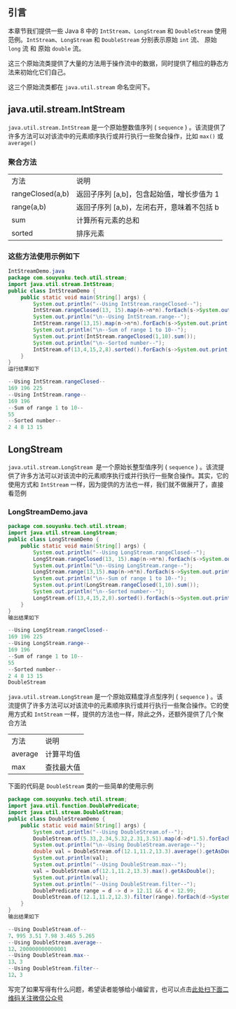 ## 引言
本章节我们提供一些 Java 8 中的 `IntStream`、`LongStream` 和 `DoubleStream` 使用范例。`IntStream`、`LongStream` 和 `DoubleStream` 分别表示原始 `int` 流、 原始 `long` 流 和 原始 `double` 流。

这三个原始流类提供了大量的方法用于操作流中的数据，同时提供了相应的静态方法来初始化它们自己。

这三个原始流类都在 `java.util.stream` 命名空间下。

## java.util.stream.IntStream
`java.util.stream.IntStream` 是一个原始整数值序列 ( `sequence` ) 。该流提供了许多方法可以对该流中的元素顺序执行或并行执行一些聚合操作，比如 `max()` 或 `average()`

### 聚合方法

<table>
<tr>
	<td>方法</td><td>说明</td>
</tr>
<tr>
	<td>rangeClosed(a,b)</td><td>返回子序列 [a,b]，包含起始值，增长步值为 1</td>
</tr>
<tr>
	<td>range(a,b)</td><td>返回子序列 [a,b)，左闭右开，意味着不包括 b</td>
</tr>
<tr>
	<td>sum</td><td>计算所有元素的总和</td>
</tr>
<tr>
	<td>sorted</td><td>	排序元素</td>
</tr>
</table>

### 这些方法使用示例如下
```java
IntStreamDemo.java
package com.souyunku.tech.util.stream;
import java.util.stream.IntStream;
public class IntStreamDemo {
    public static void main(String[] args) {
        System.out.println("--Using IntStream.rangeClosed--");
        IntStream.rangeClosed(13, 15).map(n->n*n).forEach(s->System.out.print(s +" "));
        System.out.println("\n--Using IntStream.range--");
        IntStream.range(13,15).map(n->n*n).forEach(s->System.out.print(s +" "));
        System.out.println("\n--Sum of range 1 to 10--");
        System.out.print(IntStream.rangeClosed(1,10).sum());
        System.out.println("\n--Sorted number--");
        IntStream.of(13,4,15,2,8).sorted().forEach(s->System.out.print(s +" "));
    }
}
运行结果如下

--Using IntStream.rangeClosed--
169 196 225 
--Using IntStream.range--
169 196 
--Sum of range 1 to 10--
55
--Sorted number--
2 4 8 13 15  
```

## LongStream
`java.util.stream.LongStream `是一个原始长整型值序列 ( `sequence` ) 。该流提供了许多方法可以对该流中的元素顺序执行或并行执行一些聚合操作。其实，它的使用方式和 `IntStream` 一样，因为提供的方法也一样，我们就不做展开了，直接看范例

### LongStreamDemo.java
```java
package com.souyunku.tech.util.stream;
import java.util.stream.LongStream;
public class LongStreamDemo {
    public static void main(String[] args) {
        System.out.println("--Using LongStream.rangeClosed--");
        LongStream.rangeClosed(13, 15).map(n->n*n).forEach(s->System.out.print(s +" "));
        System.out.println("\n--Using LongStream.range--");
        LongStream.range(13,15).map(n->n*n).forEach(s->System.out.print(s +" "));
        System.out.println("\n--Sum of range 1 to 10--");
        System.out.print(LongStream.rangeClosed(1,10).sum());
        System.out.println("\n--Sorted number--");
        LongStream.of(13,4,15,2,8).sorted().forEach(s->System.out.print(s +" "));
    }
} 
输出结果如下

--Using LongStream.rangeClosed--
169 196 225 
--Using LongStream.range--
169 196 
--Sum of range 1 to 10--
55
--Sorted number--
2 4 8 13 15 
DoubleStream
```
`java.util.stream.LongStream` 是一个原始双精度浮点型序列 ( `sequence` ) 。该流提供了许多方法可以对该流中的元素顺序执行或并行执行一些聚合操作。它的使用方式和 `IntStream` 一样，提供的方法也一样，除此之外，还额外提供了几个聚合方法

<table>
<tr><td>方法</td><td>说明</td></tr>
<tr><td>average</td><td>计算平均值</td></tr>
<tr><td>max</td><td>查找最大值</td></tr>
</table>

下面的代码是 `DoubleStream` 类的一些简单的使用示例

```java
package com.souyunku.tech.util.stream;
import java.util.function.DoublePredicate;
import java.util.stream.DoubleStream;
public class DoubleStreamDemo {
    public static void main(String[] args) {
        System.out.println("--Using DoubleStream.of--");
        DoubleStream.of(5.33,2.34,5.32,2.31,3.51).map(d->d*1.5).forEach(s->System.out.print(s +" "));
        System.out.println("\n--Using DoubleStream.average--");
        double val = DoubleStream.of(12.1,11.2,13.3).average().getAsDouble();
        System.out.println(val);
        System.out.println("--Using DoubleStream.max--");
        val = DoubleStream.of(12.1,11.2,13.3).max().getAsDouble();
        System.out.println(val);
        System.out.println("--Using DoubleStream.filter--");
        DoublePredicate range = d -> d > 12.11 && d < 12.99;        
        DoubleStream.of(12.1,11.2,12.3).filter(range).forEach(d->System.out.print(d));
    }
}
输出结果如下

--Using DoubleStream.of--
7、995 3.51 7.98 3.465 5.265 
--Using DoubleStream.average--
12、200000000000001
--Using DoubleStream.max--
13、3
--Using DoubleStream.filter--
12、3 
```

写完了如果写得有什么问题，希望读者能够给小编留言，也可以点击[此处扫下面二维码关注微信公众号](https://www.ycbbs.vip/?p=28 "此处扫下面二维码关注微信公众号")